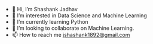 - 👋 Hi, I’m Shashank Jadhav
- 👀 I’m interested in Data Science and Machine Learning
- 🌱 I’m currently learning Python 
- 💞️ I’m looking to collaborate on Machine Learning.
- 📫 How to reach me jshashank1892@gmail.com

<!---
CS691projectteam6/CS691projectteam6 is a ✨ special ✨ repository because its `README.md` (this file) appears on your GitHub profile.
You can click the Preview link to take a look at your changes.
--->
